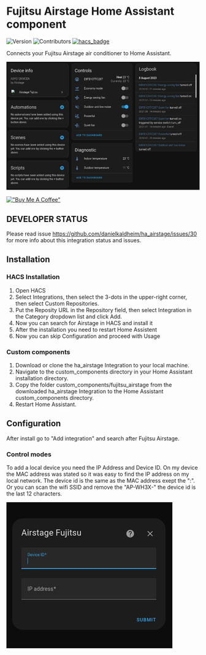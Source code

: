 # Fujitsu Airstage Home Assistant component

![Version](https://img.shields.io/github/v/release/danielkaldheim/ha_airstage?style=for-the-badge)
![Contributors](https://img.shields.io/github/contributors/danielkaldheim/ha_airstage?style=for-the-badge)
[![hacs_badge](https://img.shields.io/badge/HACS-Default-41BDF5.svg?style=for-the-badge)](https://github.com/hacs/integration)

Connects your Fujitsu Airstage air conditioner to Home Assistant.

![Example](./docs/Screenshot-device.png)

[!["Buy Me A Coffee"](https://www.buymeacoffee.com/assets/img/custom_images/orange_img.png)](https://www.buymeacoffee.com/danielkaldheim)

## DEVELOPER STATUS

Please read issue https://github.com/danielkaldheim/ha_airstage/issues/30 for more info about this integration status and issues.

## Installation

### HACS Installation

1. Open HACS
2. Select Integrations, then select the 3-dots in the upper-right corner, then select Custom Repositories.
3. Put the Reposity URL in the Repository field, then select Integration in the Category dropdown list and click Add.
4. Now you can search for Airstage in HACS and install it
5. After the installation you need to restart Home Assistent
6. Now you can skip Configuration and proceed with Usage

### Custom components

1. Download or clone the ha_airstage Integration to your local machine.
2. Navigate to the custom_components directory in your Home Assistant installation directory.
3. Copy the folder custom_components/fujitsu_airstage from the downloaded ha_airstage Integration to the Home Assistant custom_components directory.
5. Restart Home Assistant.

## Configuration

After install go to "Add integration" and search after Fujitsu Airstage.

### Control modes

To add a local device you need the IP Address and Device ID. On my device the MAC address was stated so it was easy to find the IP address on my local network.
The device id is the same as the MAC address exept the ":". Or you can scan the wifi SSID and remove the "AP-WH3X-" the device id is the last 12 characters.

![Local mode](./docs/Screenshot-step2-local.png)
